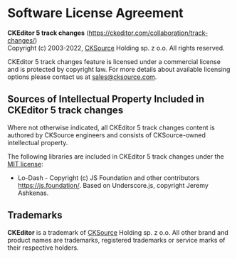 Software License Agreement
==========================

**CKEditor 5 track changes** (https://ckeditor.com/collaboration/track-changes/)<br>
Copyright (c) 2003-2022, [CKSource](http://cksource.com) Holding sp. z o.o. All rights reserved.

CKEditor 5 track changes feature is licensed under a commercial license and is protected by copyright law.
For more details about available licensing options please contact us at sales@cksource.com.

Sources of Intellectual Property Included in CKEditor 5 track changes
---------------------------------------------------------------------

Where not otherwise indicated, all CKEditor 5 track changes content is authored by CKSource engineers and consists of CKSource-owned intellectual property.

The following libraries are included in CKEditor 5 track changes under the [MIT license](https://opensource.org/licenses/MIT):

* Lo-Dash - Copyright (c) JS Foundation and other contributors https://js.foundation/. Based on Underscore.js, copyright Jeremy Ashkenas.

Trademarks
----------

**CKEditor** is a trademark of [CKSource](http://cksource.com) Holding sp. z o.o. All other brand and product names are trademarks, registered trademarks or service marks of their respective holders.
